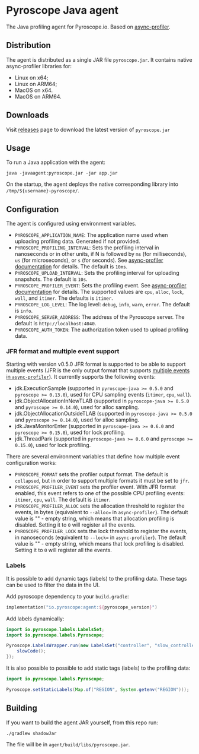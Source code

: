 # Pyroscope Java agent

The Java profiling agent for Pyroscope.io. Based on [async-profiler](https://github.com/jvm-profiling-tools/async-profiler).

## Distribution

The agent is distributed as a single JAR file `pyroscope.jar`. It contains native async-profiler libraries for:
- Linux on x64;
- Linux on ARM64;
- MacOS on x64.
- MacOS on ARM64.

## Downloads

Visit [releases](https://github.com/pyroscope-io/pyroscope-java/releases) page to download the latest version of `pyroscope.jar`

## Usage

To run a Java application with the agent:
```shell
java -javaagent:pyroscope.jar -jar app.jar
```

On the startup, the agent deploys the native corresponding library into `/tmp/${username}-pyroscope/`.

## Configuration

The agent is configured using environment variables.

- `PYROSCOPE_APPLICATION_NAME`: The application name used when uploading profiling data. Generated if not provided.
- `PYROSCOPE_PROFILING_INTERVAL`: Sets the profiling interval in nanoseconds or in other units, if N is followed by `ms` (for milliseconds), `us` (for microseconds), or `s` (for seconds). See [async-profiler documentation](https://github.com/jvm-profiling-tools/async-profiler) for details. The default is `10ms`.
- `PYROSCOPE_UPLOAD_INTERVAL`: Sets the profiling interval for uploading snapshots. The default is `10s`.
- `PYROSCOPE_PROFILER_EVENT`: Sets the profiling event. See [async-profiler documentation](https://github.com/jvm-profiling-tools/async-profiler) for details. The supported values are `cpu`, `alloc`, `lock`, `wall`, and `itimer`. The defaults is `itimer`.
- `PYROSCOPE_LOG_LEVEL`: The log level: `debug`, `info`, `warn`, `error`. The default is `info`.
- `PYROSCOPE_SERVER_ADDRESS`: The address of the Pyroscope server. The default is `http://localhost:4040`.
- `PYROSCOPE_AUTH_TOKEN`: The authorization token used to upload profiling data.

### JFR format and multiple event support

Starting with version v0.5.0 JFR format is supported to be able to support multiple events (JFR is the only output format that supports [multiple events in `async-profiler`](https://github.com/jvm-profiling-tools/async-profiler#multiple-events)).
It currently supports the following events:
- jdk.ExecutionSample (supported in `pyroscope-java >= 0.5.0` and `pyroscope >= 0.13.0`), used for CPU sampling events (`itimer`, `cpu`, `wall`).
- jdk.ObjectAllocationInNewTLAB (supported in `pyroscope-java >= 0.5.0` and `pyroscope >= 0.14.0`), used for alloc sampling.
- jdk.ObjectAllocationOutsideTLAB (supported in `pyroscope-java >= 0.5.0` and `pyroscope >= 0.14.0`), used for alloc sampling.
- jdk.JavaMonitorEnter (supported in `pyroscope-java >= 0.6.0` and `pyroscope >= 0.15.0`), used for lock profiling.
- jdk.ThreadPark (supported in `pyroscope-java >= 0.6.0` and `pyroscope >= 0.15.0`), used for lock profiling.

There are several environment variables that define how multiple event configuration works:

- `PYROSCOPE_FORMAT` sets the profiler output format. The default is `collapsed`, but in order to support multiple formats it must be set to `jfr`.
- `PYROSCOPE_PROFILER_EVENT` sets the profiler event. With JFR format enabled, this event refers to one of the possible CPU profiling events: `itimer`, `cpu`, `wall`. The default is `itimer`.
- `PYROSCOPE_PROFILER_ALLOC` sets the allocation threshold to register the events, in bytes (equivalent to `--alloc=` in `async-profiler`). The default value is "" - empty string, which means that allocation profiling is disabled. Setting it to `0` will register all the events.
- `PYROSCOPE_PROFILER_LOCK` sets the lock threshold to register the events, in nanoseconds (equivalent to `--lock=` in `async-profiler`). The default value is "" - empty string, which means that lock profiling is disabled. Setting it to `0` will register all the events.

### Labels

It is possible to add dynamic tags (labels) to the profiling data. These tags can be used to filter the data in the UI.

Add pyroscope dependency to your `build.gradle`:
```kotlin
implementation("io.pyroscope:agent:${pyroscope_version}")
```
Add labels dynamically:
```java
import io.pyroscope.labels.LabelsSet;
import io.pyroscope.labels.Pyroscope;

Pyroscope.LabelsWrapper.run(new LabelsSet("controller", "slow_controller"), () -> {
    slowCode();
});
```

It is also possible to possible to add static tags (labels) to the profiling data:

```java
import io.pyroscope.labels.Pyroscope;

Pyroscope.setStaticLabels(Map.of("REGION", System.getenv("REGION")));
```

## Building

If you want to build the agent JAR yourself, from this repo run:

```shell
./gradlew shadowJar
```

The file will be in `agent/build/libs/pyroscope.jar`.
